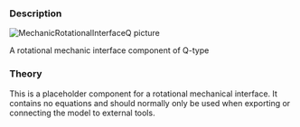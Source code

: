 ### Description
![MechanicRotationalInterfaceQ picture](MechanicRotationalInterfaceQ.svg)

A rotational mechanic interface component of Q-type

### Theory
This is a placeholder component for a rotational mechanical interface. It contains no equations and should normally only be used when exporting or connecting the model to external tools.
